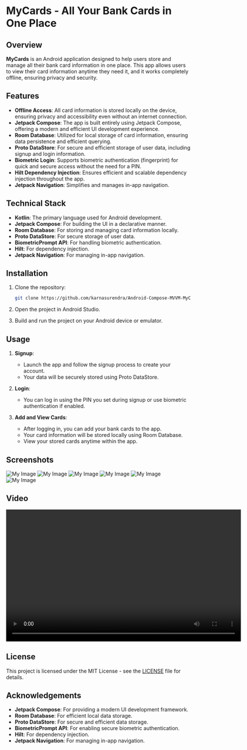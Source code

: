 # MyCards - All Your Bank Cards in One Place

## Overview

**MyCards** is an Android application designed to help users store and manage all their bank card information in one place. This app allows users to view their card information anytime they need it, and it works completely offline, ensuring privacy and security.

## Features

- **Offline Access**: All card information is stored locally on the device, ensuring privacy and accessibility even without an internet connection.
- **Jetpack Compose**: The app is built entirely using Jetpack Compose, offering a modern and efficient UI development experience.
- **Room Database**: Utilized for local storage of card information, ensuring data persistence and efficient querying.
- **Proto DataStore**: For secure and efficient storage of user data, including signup and login information.
- **Biometric Login**: Supports biometric authentication (fingerprint) for quick and secure access without the need for a PIN.
- **Hilt Dependency Injection**: Ensures efficient and scalable dependency injection throughout the app.
- **Jetpack Navigation**: Simplifies and manages in-app navigation.

## Technical Stack

- **Kotlin**: The primary language used for Android development.
- **Jetpack Compose**: For building the UI in a declarative manner.
- **Room Database**: For storing and managing card information locally.
- **Proto DataStore**: For secure storage of user data.
- **BiometricPrompt API**: For handling biometric authentication.
- **Hilt**: For dependency injection.
- **Jetpack Navigation**: For managing in-app navigation.

## Installation

1. Clone the repository:
    ```bash
    git clone https://github.com/karnasurendra/Android-Compose-MVVM-MyCards
    ```

2. Open the project in Android Studio.

3. Build and run the project on your Android device or emulator.

## Usage

1. **Signup**:
    - Launch the app and follow the signup process to create your account.
    - Your data will be securely stored using Proto DataStore.

2. **Login**:
    - You can log in using the PIN you set during signup or use biometric authentication if enabled.

3. **Add and View Cards**:
    - After logging in, you can add your bank cards to the app.
    - Your card information will be stored locally using Room Database.
    - View your stored cards anytime within the app.

## Screenshots

![My Image](https://github.com/karnasurendra/Android-Compose-MVVM-MyCards/blob/developement/WhatsApp%20Image%202024-06-07%20at%2018.31.32.jpeg)
![My Image](https://github.com/karnasurendra/Android-Compose-MVVM-MyCards/blob/developement/WhatsApp%20Image%202024-06-07%20at%2018.31.33.jpeg)
![My Image](https://github.com/karnasurendra/Android-Compose-MVVM-MyCards/blob/developement/WhatsApp%20Image%202024-06-07%20at%2018.31.34%20(1).jpeg)
![My Image](https://github.com/karnasurendra/Android-Compose-MVVM-MyCards/blob/developement/WhatsApp%20Image%202024-06-07%20at%2018.31.33%20(1).jpeg)
![My Image](https://github.com/karnasurendra/Android-Compose-MVVM-MyCards/blob/developement/WhatsApp%20Image%202024-06-07%20at%2018.31.34%20(2).jpeg)
![My Image](https://github.com/karnasurendra/Android-Compose-MVVM-MyCards/blob/developement/WhatsApp%20Image%202024-06-07%20at%2018.31.34.jpeg)


## Video

<video width="640" height="360" controls>
    <source src="https://github.com/karnasurendra/Android-Compose-MVVM-MyCards/blob/developement/WhatsApp%20Video%202024-06-07%20at%2018.35.27.mp4" type="video/mp4">
    Your browser does not support the video tag.
</video>


## License

This project is licensed under the MIT License - see the [LICENSE](LICENSE) file for details.


## Acknowledgements

- **Jetpack Compose**: For providing a modern UI development framework.
- **Room Database**: For efficient local data storage.
- **Proto DataStore**: For secure and efficient data storage.
- **BiometricPrompt API**: For enabling secure biometric authentication.
- **Hilt**: For dependency injection.
- **Jetpack Navigation**: For managing in-app navigation.